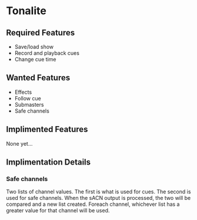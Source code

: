 # Tonalite

## Required Features

- Save/load show
- Record and playback cues
- Change cue time

## Wanted Features

- Effects
- Follow cue
- Submasters
- Safe channels

## Implimented Features

None yet...

## Implimentation Details

### Safe channels

Two lists of channel values. The first is what is used for cues.
The second is used for safe channels.
When the sACN output is processed, the two will be compared and a new list created.
Foreach channel, whichever list has a greater value for that channel will be used.